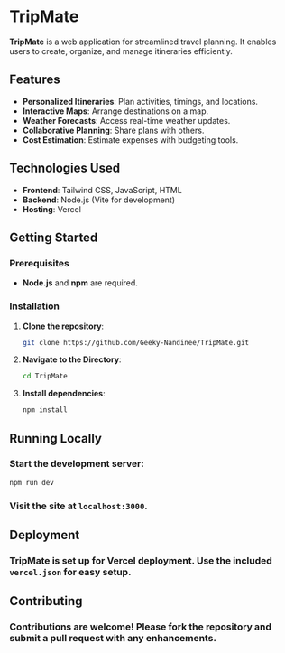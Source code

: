 # TripMate

**TripMate** is a web application for streamlined travel planning. It enables users to create, organize, and manage itineraries efficiently.

## Features

- **Personalized Itineraries**: Plan activities, timings, and locations.
- **Interactive Maps**: Arrange destinations on a map.
- **Weather Forecasts**: Access real-time weather updates.
- **Collaborative Planning**: Share plans with others.
- **Cost Estimation**: Estimate expenses with budgeting tools.

## Technologies Used

- **Frontend**: Tailwind CSS, JavaScript, HTML
- **Backend**: Node.js (Vite for development)
- **Hosting**: Vercel

## Getting Started

### Prerequisites

- **Node.js** and **npm** are required.

### Installation

1. **Clone the repository**:
   ```bash
   git clone https://github.com/Geeky-Nandinee/TripMate.git
   ```

2. **Navigate to the Directory**:
    ```bash
    cd TripMate
    ```

3. **Install dependencies**:
    ```bash
    npm install
    ```

## Running Locally
### Start the development server:
  ```bash
  npm run dev
  ```
### Visit the site at ```localhost:3000```.

## Deployment
### TripMate is set up for Vercel deployment. Use the included ```vercel.json``` for easy setup.

## Contributing
### Contributions are welcome! Please fork the repository and submit a pull request with any enhancements.

